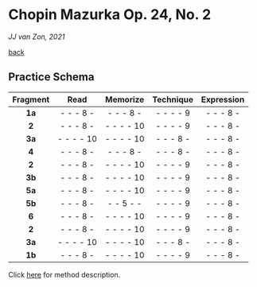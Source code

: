 Chopin Mazurka Op. 24, No. 2
============================

*JJ van Zon, 2021*

[back](./)

Practice Schema
---------------

| Fragment |   Read    | Memorize  | Technique |Expression |
|:--------:|:---------:|:---------:|:---------:|:---------:|
| __1a__   | - - - 8 - | - - - 8 - | - - - - 9 | - - - 8 - |
| __2__    | - - - 8 - | - - - - 10| - - - - 9 | - - - 8 - |
| __3a__   | - - - - 10| - - - - 10| - - - 8 - | - - - 8 - |
| __4__    | - - - 8 - | - - - 8 - | - - - 8 - | - - - 8 - |
| __2__    | - - - 8 - | - - - - 10| - - - - 9 | - - - 8 - |
| __3b__   | - - - 8 - | - - - - 10| - - - - 9 | - - - 8 - |
| __5a__   | - - - 8 - | - - - - 10| - - - - 9 | - - - 8 - |
| __5b__   | - - - 8 - | - - 5 - - | - - - - 9 | - - - 8 - |
| __6__    | - - - 8 - | - - - - 10| - - - - 9 | - - - 8 - |
| __2__    | - - - 8 - | - - - - 10| - - - - 9 | - - - 8 - |
| __3a__   | - - - - 10| - - - - 10| - - - 8 - | - - - 8 - |
| __1b__   | - - - 8 - | - - - - 10| - - - - 9 | - - - 8 - |

Click [here](https://jjvanzon.github.io/Piano-Playing-Docs/methods/practice-schema.html) for method description.
